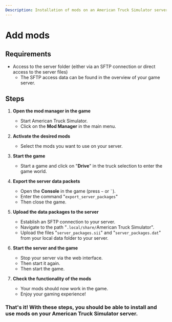 ```yaml
---
Description: Installation of mods on an American Truck Simulator server
---
```


# Add mods

## Requirements

* Access to the server folder (either via an SFTP connection or direct access to the server files)
  * The SFTP access data can be found in the overview of your game server.

## Steps

1. <b>Open the mod manager in the game</b>
    * Start American Truck Simulator.
    * Click on the **Mod Manager** in the main menu.

2. <b>Activate the desired mods</b>
    * Select the mods you want to use on your server.

3. <b>Start the game</b>
    * Start a game and click on "**Drive**" in the truck selection to enter the game world.

4. <b>Export the server data packets</b>
    * Open the **Console** in the game (press `~` or ``` ` ```).
    * Enter the command "`export_server_packages`"
    * Then close the game.

5. <b>Upload the data packages to the server</b>
    * Establish an SFTP connection to your server.
    * Navigate to the path "`.local/share/`American Truck Simulator".
    * Upload the files "`server_packages.sii`" and "`server_packages.dat`" from your local data folder to your server.

6. <b>Start the server and the game</b>
    * Stop your server via the web interface.
    * Then start it again.
    * Then start the game.

7. <b>Check the functionality of the mods</b>
    * Your mods should now work in the game.
    * Enjoy your gaming experience!

### That's it! With these steps, you should be able to install and use mods on your American Truck Simulator server.